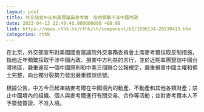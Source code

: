 ```yaml
---
layout: post
title: 外交部宣布反制美眾議員麥考爾　指他頻繁干涉中國內政
date: 2023-04-13 22:49:46.000000000 +08:00
link: https://news.rthk.hk/rthk/ch/component/k2/1696134-20230413.htm
categories: rthk
---
```


在北京，外交部宣布對美國國會眾議院外交事務委員會主席麥考爾採取反制措施，指他近年頻繁採取干涉中國內政、損害中方利益的言行，並於近期率團竄訪中國台灣地區，嚴重違反一個中國原則和中美三個聯合公報規定，嚴重損害中國主權和領土完整，向台獨分裂勢力發出嚴重錯誤信號。

根據公告，中方今日起凍結麥考爾在中國境內的動產、不動產和其他各類財產；禁止中國境內的組織、個人與麥考爾進行有關交易、合作等活動；並對麥考爾本人不予簽發簽證、不准入境。
